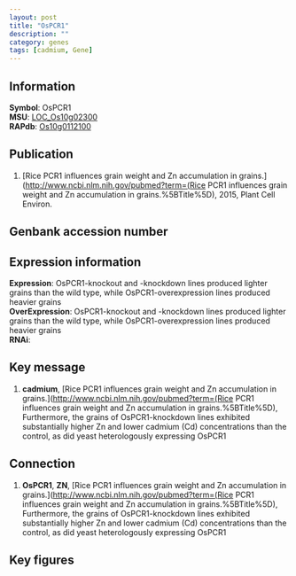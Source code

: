 ```yaml
---
layout: post
title: "OsPCR1"
description: ""
category: genes
tags: [cadmium, Gene]
---
```


## Information
__Symbol__: OsPCR1  
__MSU__: [LOC_Os10g02300](http://rice.plantbiology.msu.edu/cgi-bin/ORF_infopage.cgi?orf=LOC_Os10g02300)  
__RAPdb__: [Os10g0112100](http://rapdb.dna.affrc.go.jp/viewer/gbrowse_details/irgsp1?name=Os10g0112100)  

## Publication
1. [Rice PCR1 influences grain weight and Zn accumulation in grains.](http://www.ncbi.nlm.nih.gov/pubmed?term=(Rice PCR1 influences grain weight and Zn accumulation in grains.%5BTitle%5D), 2015, Plant Cell Environ.

## Genbank accession number

## Expression information
__Expression__: OsPCR1-knockout and -knockdown lines produced lighter grains than the wild type, while OsPCR1-overexpression lines produced heavier grains  
__OverExpression__: OsPCR1-knockout and -knockdown lines produced lighter grains than the wild type, while OsPCR1-overexpression lines produced heavier grains  
__RNAi__:  

## Key message
1. __cadmium__, [Rice PCR1 influences grain weight and Zn accumulation in grains.](http://www.ncbi.nlm.nih.gov/pubmed?term=(Rice PCR1 influences grain weight and Zn accumulation in grains.%5BTitle%5D),  Furthermore, the grains of OsPCR1-knockdown lines exhibited substantially higher Zn and lower cadmium (Cd) concentrations than the control, as did yeast heterologously expressing OsPCR1

## Connection
1. __OsPCR1__, __ZN__, [Rice PCR1 influences grain weight and Zn accumulation in grains.](http://www.ncbi.nlm.nih.gov/pubmed?term=(Rice PCR1 influences grain weight and Zn accumulation in grains.%5BTitle%5D),  Furthermore, the grains of OsPCR1-knockdown lines exhibited substantially higher Zn and lower cadmium (Cd) concentrations than the control, as did yeast heterologously expressing OsPCR1

## Key figures


